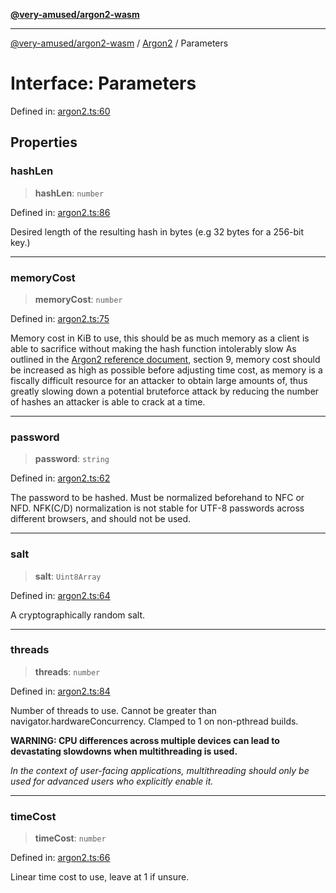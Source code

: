 [**@very-amused/argon2-wasm**](../../../README.md)

***

[@very-amused/argon2-wasm](../../../globals.md) / [Argon2](../README.md) / Parameters

# Interface: Parameters

Defined in: [argon2.ts:60](https://github.com/very-amused/argon2-wasm/blob/47b257a3b6005a78b5ab5522815ee0b1322dd8a6/src/argon2.ts#L60)

## Properties

### hashLen

> **hashLen**: `number`

Defined in: [argon2.ts:86](https://github.com/very-amused/argon2-wasm/blob/47b257a3b6005a78b5ab5522815ee0b1322dd8a6/src/argon2.ts#L86)

Desired length of the resulting hash in bytes (e.g 32 bytes for a 256-bit key.)

***

### memoryCost

> **memoryCost**: `number`

Defined in: [argon2.ts:75](https://github.com/very-amused/argon2-wasm/blob/47b257a3b6005a78b5ab5522815ee0b1322dd8a6/src/argon2.ts#L75)

Memory cost in KiB to use,
this should be as much memory as a client is able to sacrifice without making the hash function intolerably slow
As outlined in the [Argon2 reference document](https://github.com/P-H-C/phc-winner-argon2/blob/master/argon2-specs.pdf), section 9,
memory cost should be increased as high as possible before adjusting time cost,
as memory is a fiscally difficult resource for an attacker to obtain large amounts of, thus greatly slowing down a potential bruteforce attack
by reducing the number of hashes an attacker is able to crack at a time.

***

### password

> **password**: `string`

Defined in: [argon2.ts:62](https://github.com/very-amused/argon2-wasm/blob/47b257a3b6005a78b5ab5522815ee0b1322dd8a6/src/argon2.ts#L62)

The password to be hashed. Must be normalized beforehand to NFC or NFD. NFK(C/D) normalization is not stable for UTF-8 passwords across different browsers, and should not be used.

***

### salt

> **salt**: `Uint8Array`

Defined in: [argon2.ts:64](https://github.com/very-amused/argon2-wasm/blob/47b257a3b6005a78b5ab5522815ee0b1322dd8a6/src/argon2.ts#L64)

A cryptographically random salt.

***

### threads

> **threads**: `number`

Defined in: [argon2.ts:84](https://github.com/very-amused/argon2-wasm/blob/47b257a3b6005a78b5ab5522815ee0b1322dd8a6/src/argon2.ts#L84)

Number of threads to use. Cannot be greater than navigator.hardwareConcurrency.
Clamped to 1 on non-pthread builds.

**WARNING: CPU differences across multiple devices can lead to devastating slowdowns when multithreading is used.**

*In the context of user-facing applications, multithreading should only be used for advanced users who explicitly enable it.*

***

### timeCost

> **timeCost**: `number`

Defined in: [argon2.ts:66](https://github.com/very-amused/argon2-wasm/blob/47b257a3b6005a78b5ab5522815ee0b1322dd8a6/src/argon2.ts#L66)

Linear time cost to use, leave at 1 if unsure.

